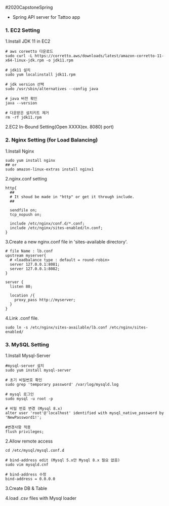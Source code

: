 #2020CapstoneSpring

- Spring API server for Tattoo app

### 1. EC2 Setting
1.Install JDK 11 in EC2
```shell script
# aws coreetto 다운로드
sudo curl -L https://corretto.aws/downloads/latest/amazon-corretto-11-x64-linux-jdk.rpm -o jdk11.rpm

# jdk11 설치
sudo yum localinstall jdk11.rpm

# jdk version 선택
sudo /usr/sbin/alternatives --config java

# java 버전 확인
java --version

# 다운받은 설치키트 제거
rm -rf jdk11.rpm
```

2.EC2 In-Bound Setting(Open XXXX(ex. 8080) port)

### 2. Nginx Setting (for Load Balancing)
1.Install Nginx
```shell script
sudo yum install nginx
## or
sudo amazon-linux-extras install nginx1
```
2.nginx.conf setting
```shell script
http{
  ##
  # It shoud be made in "http" or get it through include.
  ##
  
  sendfile on;
  tcp_nopush on;
  
  include /etc/nginx/conf.d/*.conf;
  include /etc/nginx/sites-enabled/ln.conf;
}
```

3.Create a new nginx.conf file in 'sites-available directory'.
```shell script
# file Name : lb.conf
upstream myserver{
  # <loadbalance type : default = round-robin>
  server 127.0.0.1:8081;
  server 127.0.0.1:8082;
}

server {
  listen 80;
  
  location /{
    proxy_pass http://myserver;
  }
}
```

4.Link .conf file.
```
sudo ln -s /etc/nginx/sites-available/lb.conf /etc/nginx/sites-enabled/
```

### 3. MySQL Setting
1.Install Mysql-Server
```shell script
#mysql-server 설치
sudo yum install mysql-server

# 초기 비밀번호 확인
sudo grep 'temporary password' /var/log/mysqld.log

# mysql 로그인
sudo mysql -u root -p

# 비밀 번호 변경 (Mysql 8.x)
alter user 'root'@'localhost' identified with mysql_native_password by 'NewPassword1!';

#변경사항 적용
flush privileges;
```

2.Allow remote access
```shell script
cd /etc/mysql/mysql.conf.d

# bind-address edit (Mysql 5.x만 Mysql 8.x 필요 없음)
sudo vim mysqld.cnf

# bind-address 수정
bind-address = 0.0.0.0 
```

3.Create DB & Table

4.load .csv files with Mysql loader
